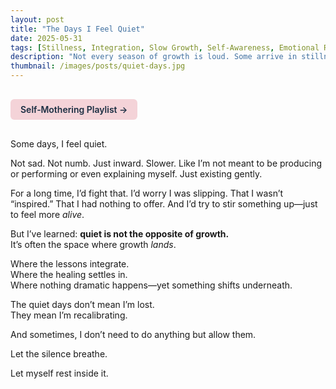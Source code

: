 ```yaml
---
layout: post
title: "The Days I Feel Quiet"
date: 2025-05-31
tags: [Stillness, Integration, Slow Growth, Self-Awareness, Emotional Rhythm]
description: "Not every season of growth is loud. Some arrive in stillness."
thumbnail: /images/posts/quiet-days.jpg
---
```


<a href="https://music.youtube.com/playlist?list=PLuO5E1rh5RqIzePJeOjdXo62gwnYJ748_&si=NvtF0mzI9Sx2IoPu&shuffle=1" 
   target="_blank" 
   class="back-button"
   style="display:inline-block; margin: 1rem auto; background-color: #F4D3D8; color: #1A2D41; padding: 0.5rem 1rem; border-radius: 6px; font-weight: 600; text-decoration: none;">
  Self‑Mothering Playlist →
</a>

Some days, I feel quiet.

Not sad. Not numb. Just inward. Slower. Like I’m not meant to be producing or performing or even explaining myself. Just existing gently.

For a long time, I’d fight that. I’d worry I was slipping. That I wasn’t “inspired.” That I had nothing to offer. And I’d try to stir something up—just to feel more *alive*.

But I’ve learned: **quiet is not the opposite of growth.**  
It’s often the space where growth *lands*.

Where the lessons integrate.  
Where the healing settles in.  
Where nothing dramatic happens—yet something shifts underneath.

The quiet days don’t mean I’m lost.  
They mean I’m recalibrating.

And sometimes, I don’t need to do anything but allow them.

Let the silence breathe.

Let myself rest inside it.
